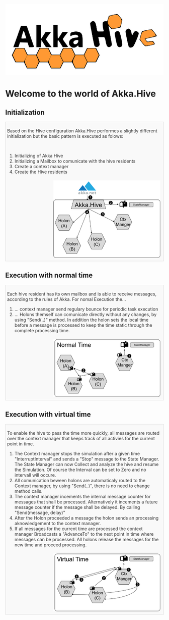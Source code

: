 
![image logo](./images/logo.svg) 

# Welcome to the world of Akka.Hive
## Initialization 
<div style="border: 1px solid #ddd; background-color: #f9f9f9; color: #333; padding: 5px; display: inline-block;">
    <div style="max-width: 580px; float: left; background-color: #f9f9f9;">
        <p>Based on the Hive configuration Akka.Hive performes a slightly different initialization but the basic pattern is executed as folows:</p><br>
        <ol>
            <li>Initializing of Akka Hive</li>
            <li>Initializing a Mailbox to comunicate with the hive residents </li>
            <li>Create a context manager</li>
            <li>Create the Hive residents</li>
        </ol>
    </div>
    <div style="width=350px; height: fit-content; background-color: #f9f9f9; float: right; padding: 5px">
       <img src="./images/Init.png"  width="340" style="float: right"/>
    </div>
</div>

## Execution with normal time 
<div style="border: 1px solid #ddd; background-color: #f9f9f9; color: #333; padding: 5px; display: inline-block;">
    <div style="max-width: 580px; float: left; background-color: #f9f9f9;">
        <p>Each hive resident has its own mailbox and is able to receive messages, according to the rules of Akka. For nomal Execution the...</p>
        <ol>
            <li>... context manager send regulary bounce for periodic task execution</li>
            <li>... Holons themself can comunicate directly without any changes, by using "Send(..)" method. In addition the holon sets the local time before a message is processed to keep the time static through the complete processing time.</li>
        </ol>
    </div>
    <div style="width=350px; height: fit-content; background-color: #f9f9f9; float: right; padding: 5px">
       <img src="./images/NormalTime.png" width="340" style="float: right"/>
    </div>
</div>

## Execution with virtual time 
<div style="border: 1px solid #ddd; background-color: #f9f9f9; color: #333; padding: 5px; display: inline-block;">
    <div style="max-width: 580px; float: left; background-color: #f9f9f9;">
        <p>To enable the hive to pass the time more quickly, all messages are routed over the context manager that keeps track of all activies for the current point in time.</p>
        <ol>
            <li>The Context manager stops the simulation after a given time "InterruptInterval" and sends a "Stop" message to the State Manager. The State Manager can now Collect and analyze the hive and resume the Simulation. Of course the Interval can be set to Zero and no intervall will occure.</li>
            <li>All comunication beween holons are automaticaly routed to the Context manager, by using "Send(..)", there is no need to change method calls. </li>
            <li>The context manager incements the internal message counter for messages that shall be processed. Alternatively it incements a future message counter if the message shall be delayed. By calling "Send(message, delay)"</li>
            <li>After the Holon proceeded a message the holon sends an processing aknowledgement to the context manager.</li>
            <li>If all messages for the current time are processed the context manager Broadcasts a "AdvanceTo" to the next point in time where messages can be processed. All holons release the messages for the new time and proceed processing.</li>
        </ol> 
    </div>
    <div style="width=350px; height: fit-content; background-color: #f9f9f9; float: right; padding: 5px"><img src="./images/VirtualTime.png" width="340" style="float: right"/></div>
</div>
